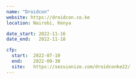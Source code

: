 ```yaml
---
name: "Droidcon"
website: https://droidcon.co.ke
location: Nairobi, Kenya

date_start: 2022-11-16
date_end:   2022-11-18

cfp:
  start:  2022-07-10
  end:    2022-09-30
  site:   https://sessionize.com/droidconke22/
---
```

